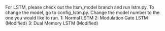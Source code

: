 For LSTM, please check out the ltsm_model branch and run lstm.py.
To change the model, go to config_lstm.py. Change the model number to the one you would like to run.
1: Normal LSTM
2: Modulation Gate LSTM (Modified)
3: Dual Memory LSTM (Modified)
